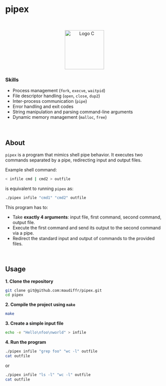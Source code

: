 # pipex
<br>
<p align="center">
    <img src=https://upload.wikimedia.org/wikipedia/commons/1/19/C_Logo.png alt="Logo C" width="125">
</p>

### Skills

- Process management (`fork`, `execve`, `waitpid`)
- File descriptor handling (`open`, `close`, `dup2`)
- Inter-process communication (`pipe`)
- Error handling and exit codes
- String manipulation and parsing command-line arguments
- Dynamic memory management (`malloc`, `free`)

<br>

## About

`pipex` is a program that mimics shell pipe behavior. It executes two commands separated by a pipe, redirecting input and output files.

Example shell command:
```bash
< infile cmd | cmd2 > outfile
```

is equivalent to running `pipex` as:
```bash
./pipex infile "cmd1" "cmd2" outfile
```

This program has to:

- Take **exactly 4 arguments**: input file, first command, second command, output file.
- Execute the first command and send its output to the second command via a pipe.
- Redirect the standard input and output of commands to the provided files.

<br>

## Usage

**1. Clone the repository**
```bash
git clone git@github.com:maudiffr/pipex.git
cd pipex
```

**2. Compile the project using `make`**
```bash
make
```

**3. Create a simple input file**
```bash
echo -e "Hello\nfoo\nworld" > infile
```

**4. Run the program**
```bash
./pipex infile "grep foo" "wc -l" outfile
cat outfile
```

or
```bash
./pipex infile "ls -l" "wc -l" outfile
cat outfile
```

